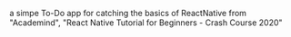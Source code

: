 a simpe To-Do app for catching the basics of ReactNative from "Academind", "React Native Tutorial for Beginners - Crash Course 2020" 
